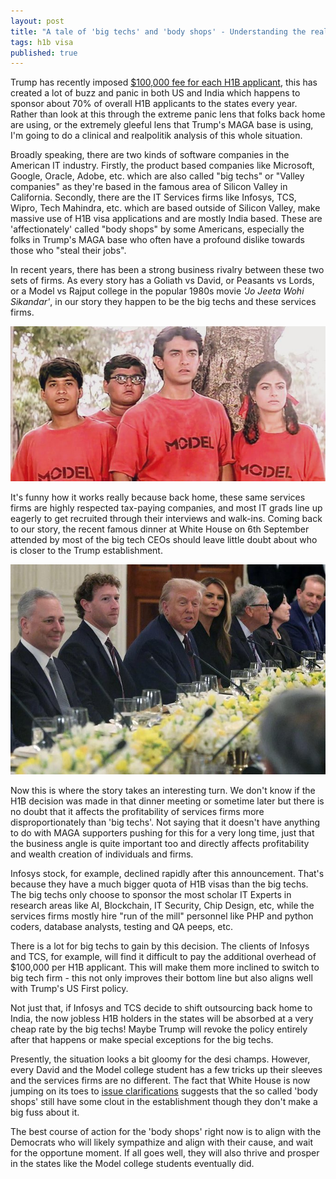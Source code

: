 ```yaml
---
layout: post
title: "A tale of 'big techs' and 'body shops' - Understanding the real story behind the H1B tussle"
tags: h1b visa
published: true
---
```


Trump has recently imposed [$100,000 fee for each H1B applicant](https://www.ndtv.com/world-news/trump-imposes-100-000-fee-on-h-1b-visas-how-it-may-impact-indians-immigration-action-gold-card-visa-program-9310691), this has created a lot of buzz and panic in both US and India which happens to sponsor about 70% of overall H1B applicants to the states every year. Rather than look at this through the extreme panic lens that folks back home are using, or the extremely gleeful lens that Trump's MAGA base is using, I'm going to do a clinical and realpolitik analysis of this whole situation.

Broadly speaking, there are two kinds of software companies in the American IT industry. Firstly, the product based companies like Microsoft, Google, Oracle, Adobe, etc. which are also called "big techs" or "Valley companies" as they're based in the famous area of Silicon Valley in California. Secondly, there are the IT Services firms like Infosys, TCS, Wipro, Tech Mahindra, etc. which are based outside of Silicon Valley, make massive use of H1B visa applications and are mostly India based. These are 'affectionately' called "body shops" by some Americans, especially the folks in Trump's MAGA base who often have a profound dislike towards those who "steal their jobs".

In recent years, there has been a strong business rivalry between these two sets of firms. As every story has a Goliath vs David, or Peasants vs Lords, or a Model vs Rajput college in the popular 1980s movie *'Jo Jeeta Wohi Sikandar'*, in our story they happen to be the big techs and these services firms.

![jo-jeeta-wohi-sikandar](/uploads/jo-jeeta-wohi-sikandar.jpg)

It's funny how it works really because back home, these same services firms are highly respected tax-paying companies, and most IT grads line up eagerly to get recruited through their interviews and walk-ins. Coming back to our story, the recent famous dinner at White House on 6th September attended by most of the big tech CEOs should leave little doubt about who is closer to the Trump establishment.

![wh-dinner](/uploads/wh-dinner.jpg)

Now this is where the story takes an interesting turn. We don't know if the H1B decision was made in that dinner meeting or sometime later but there is no doubt that it affects the profitability of services firms more disproportionately than 'big techs'. Not saying that it doesn't have anything to do with MAGA supporters pushing for this for a very long time, just that the business angle is quite important too and directly affects profitability and wealth creation of individuals and firms.

Infosys stock, for example, declined rapidly after this announcement. That's because they have a much bigger quota of H1B visas than the big techs. The big techs only choose to sponsor the most scholar IT Experts in research areas like AI, Blockchain, IT Security, Chip Design, etc, while the services firms mostly hire "run of the mill" personnel like PHP and python coders, database analysts, testing and QA peeps, etc.

There is a lot for big techs to gain by this decision. The clients of Infosys and TCS, for example, will find it difficult to pay the additional overhead of $100,000 per H1B applicant. This will make them more inclined to switch to big tech firm - this not only improves their bottom line but also aligns well with Trump's US First policy.

Not just that, if Infosys and TCS decide to shift outsourcing back home to India, the now jobless H1B holders in the states will be absorbed at a very cheap rate by the big techs! Maybe Trump will revoke the policy entirely after that happens or make special exceptions for the big techs.

Presently, the situation looks a bit gloomy for the desi champs. However, every David and the Model college student has a few tricks up their sleeves and the services firms are no different. The fact that White House is now jumping on its toes to [issue clarifications](https://timesofindia.indiatimes.com/business/international-business/white-house-clarifies-100000-fee-does-not-apply-to-current-h1b-visa-holders-or-renewals-safe-to-travel-also-its-not-annual-fee/articleshow/124022952.cms) suggests that the so called 'body shops' still have some clout in the establishment though they don't make a big fuss about it.

The best course of action for the 'body shops' right now is to align with the Democrats who will likely sympathize and align with their cause, and wait for the opportune moment. If all goes well, they will also thrive and prosper in the states like the Model college students eventually did.